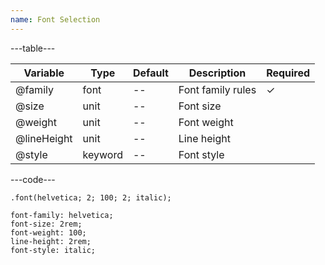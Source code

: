 ```yaml
---
name: Font Selection
---
```


---table---

| Variable    | Type    | Default | Description       | Required |
| ----------- | ------- | ------- | ----------------- | -------- |
| @family     | font    | --      | Font family rules | &#10003; |
| @size       | unit    | --      | Font size         |          |
| @weight     | unit    | --      | Font weight       |          |
| @lineHeight | unit    | --      | Line height       |          |
| @style      | keyword | --      | Font style        |          |

---code---

```less
.font(helvetica; 2; 100; 2; italic);
```

```less
font-family: helvetica;
font-size: 2rem;
font-weight: 100;
line-height: 2rem;
font-style: italic;
```